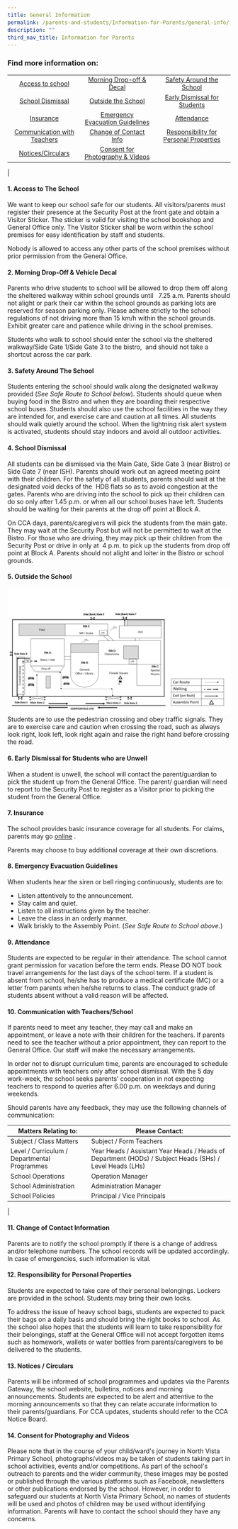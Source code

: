 ```yaml
---
title: General Information
permalink: /parents-and-students/Information-for-Parents/general-info/
description: ""
third_nav_title: Information for Parents
---
```

### Find more information on:

||||
|:---:|:---:|:---:|
| <a href="#access">Access to school</a> | <a href="#morning">Morning Drop-off & Decal<a> | <a href="#safety">Safety Around the School</a> |
| <a href="#dismissal">School Dismissal</a> | <a href="#outside">Outside the School</a> | <a href="#early">Early Dismissal for Students</a> |
| <a href="#insurance">Insurance</a> | <a href="#emergency">Emergency Evacuation Guidelines</a> | <a href="#attendance">Attendance</a> |
| <a href="#communication">Communication with Teachers</a> | <a href="#change">Change of Contact Info</a> | <a href="#responsibility">Responsibility for Personal Properties</a>|
| <a href="#notices">Notices/Circulars</a> | <a href="#consent">Consent for Photography & VIdeos</a> | |
|

####   1\. Access to The School<a name="access"></a>

We want to keep our school safe for our students. All visitors/parents must register their presence at the Security Post at the front gate and obtain a Visitor Sticker. The sticker is valid for visiting the school bookshop and General Office only. The Visitor Sticker shall be worn within the school premises for easy identification by staff and students. 

Nobody is allowed to access any other parts of the school premises without prior permission from the General Office.

#### 2\. Morning Drop-Off & Vehicle Decal<a name="morning"></a>

Parents who drive students to school will be allowed to drop them off along the sheltered walkway within school grounds until   7.25 a.m. Parents should not alight or park their car within the school grounds as parking lots are reserved for season parking only. Please adhere strictly to the school regulations of not driving more than 15 km/h within the school grounds. Exhibit greater care and patience while driving in the school premises.

Students who walk to school should enter the school via the sheltered walkway/Side Gate 1/Side Gate 3 to the bistro,  and should not take a shortcut across the car park.

#### 3\. Safety Around The School<a name="safety"></a>

Students entering the school should walk along the designated walkway provided (_See Safe Route to School below_). Students should queue when buying food in the Bistro and when they are boarding their respective school buses. Students should also use the school facilities in the way they are intended for, and exercise care and caution at all times. All students should walk quietly around the school. When the lightning risk alert system is activated, students should stay indoors and avoid all outdoor activities.

#### 4\. School Dismissal<a name="dismissal"></a>

All students can be dismissed via the Main Gate, Side Gate 3 (near Bistro) or Side Gate 7 (near ISH). Parents should work out an agreed meeting point with their children. For the safety of all students, parents should wait at the designated void decks of the  HDB flats so as to avoid congestion at the gates. Parents who are driving into the school to pick up their children can do so only after 1.45 p.m. or when all our school buses have left. Students should be waiting for their parents at the drop off point at Block A.

On CCA days, parents/caregivers will pick the students from the main gate. They may wait at the Security Post but will not be permitted to wait at the Bistro. For those who are driving, they may pick up their children from the Security Post or drive in only at  4 p.m. to pick up the students from drop off point at Block A. Parents should not alight and loiter in the Bistro or school grounds.


#### 5\. Outside the School<a name="outside"></a>  

![](/images/Safe%20Route%20to%20School%202022.jpg)
Students are to use the pedestrian crossing and obey traffic signals. They are to exercise care and caution when crossing the road, such as always look right, look left, look right again and raise the right hand before crossing the road.


  
#### 6\. Early Dismissal for Students who are Unwell<a name="early"></a>

When a student is unwell, the school will contact the parent/guardian to pick the student up from the General Office. The parent/ guardian will need to report to the Security Post to register as a Visitor prior to picking the student from the General Office.

#### 7\. Insurance<a name="insurance"></a>

The school provides basic insurance coverage for all students. For claims, parents may go [](https://www.northvistapri.moe.edu.sg/)[online](https://studentgpa.incomegroupins.com.sg/#/) .

Parents may choose to buy additional coverage at their own discretions.

#### 8\. Emergency Evacuation Guidelines<a name="emergency"></a>

When students hear the siren or bell ringing continuously, students are to:

*   Listen attentively to the announcement.
*   Stay calm and quiet.
*   Listen to all instructions given by the teacher.
*   Leave the class in an orderly manner.
*   Walk briskly to the Assembly Point. (_See Safe Route to School above._)

#### 9\. Attendance<a name="attendance"></a>

Students are expected to be regular in their attendance. The school cannot grant permission for vacation before the term ends. Please DO NOT book travel arrangements for the last days of the school term. If a student is absent from school, he/she has to produce a medical certificate (MC) or a letter from parents when he/she returns to class. The conduct grade of students absent without a valid reason will be affected.

#### 10\. Communication with Teachers/School<a name="communication"></a>

If parents need to meet any teacher, they may call and make an appointment, or leave a note with their children for the teachers. If parents need to see the teacher without a prior appointment, they can report to the General Office. Our staff will make the necessary arrangements.

In order not to disrupt curriculum time, parents are encouraged to schedule appointments with teachers only after school dismissal. With the 5 day work-week, the school seeks parents’ cooperation in not expecting teachers to respond to queries after 6.00 p.m. on weekdays and during weekends.

Should parents have any feedback, they may use the following channels of communication:

| Matters Relating to: | Please Contact: |
|---|---|
| Subject / Class Matters | Subject / Form Teachers |
| Level / Curriculum / Departmental Programmes | Year Heads / Assistant Year Heads / Heads of Department (HODs) / Subject Heads (SHs) / Level Heads (LHs) |
| School Operations | Operation Manager |
| School Administration | Administration Manager |
| School Policies | Principal / Vice Principals |
|

#### 11\. Change of Contact Information<a name="change"></a>

Parents are to notify the school promptly if there is a change of address and/or telephone numbers. The school records will be updated accordingly. In case of emergencies, such information is vital.

#### 12\. Responsibility for Personal Properties<a name="responsibility"></a>

Students are expected to take care of their personal belongings. Lockers are provided in the school. Students may bring their own locks.

To address the issue of heavy school bags, students are expected to pack their bags on a daily basis and should bring the right books to school. As the school also hopes that the students will learn to take responsibility for their belongings, staff at the General Office will not accept forgotten items such as homework, wallets or water bottles from parents/caregivers to be delivered to the students.  

#### 13\. Notices / Circulars<a name="notices"></a>  

Parents will be informed of school programmes and updates via the Parents Gateway, the school website, bulletins, notices and morning announcements. Students are expected to be alert and attentive to the morning announcements so that they can relate accurate information to their parents/guardians. For CCA updates, students should refer to the CCA Notice Board.

#### 14\. Consent for Photography and Videos<a name="consent"></a>

Please note that in the course of your child/ward's journey in North Vista Primary School, photographs/videos may be taken of students taking part in school activities, events and/or competitions. As part of the school's outreach to parents and the wider community, these images may be posted or published through the various platforms such as Facebook, newsletters or other publications endorsed by the school. However, in order to safeguard our students at North Vista Primary School, no names of students will be used and photos of children may be used without identifying information. Parents will have to contact the school should they have any concerns.